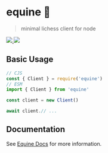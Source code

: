 # equine 🐴

> minimal lichess client for node

<p align="left">
  <a href="https://npm.im/equine">
    <img src="https://badgen.net/npm/v/equine">
  </a>

  <a href="https://github.com/devjiwonchoi/equine/actions?workflow=CI">
    <img src="https://github.com/devjiwonchoi/equine/actions/workflows/node_ci.yml/badge.svg">
  </a>
</p>

## Basic Usage

```ts
// CJS
const { Client } = require('equine')
// ESM
import { Client } from 'equine'

const client = new Client()

await client.// ...
```

## Documentation

See [Equine Docs](https://equine.vercel.app) for more information.
